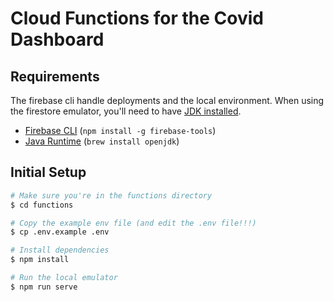 # Cloud Functions for the Covid Dashboard

## Requirements
The firebase cli handle deployments and the local environment. When using the firestore emulator, you'll need to have [JDK installed](https://firebase.google.com/docs/emulator-suite/install_and_configure).

* [Firebase CLI](https://firebase.google.com/docs/cli) (`npm install -g firebase-tools`)
* [Java Runtime](https://www.oracle.com/java/) (`brew install openjdk`)

## Initial Setup
```bash
# Make sure you're in the functions directory
$ cd functions

# Copy the example env file (and edit the .env file!!!)
$ cp .env.example .env

# Install dependencies
$ npm install

# Run the local emulator
$ npm run serve
```
